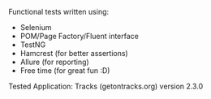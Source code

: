 Functional tests written using:
- Selenium
- POM/Page Factory/Fluent interface
- TestNG
- Hamcrest (for better assertions)
- Allure (for reporting)
- Free time (for great fun :D)

Tested Application: Tracks (getontracks.org) version 2.3.0
